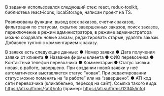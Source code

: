 В задании использовался следующий стек: react, redux-toolkit, библиотека react-icons, localStorage, написан проект на TS.

Реализованы функции: вывод всех заказов, счетчик заказов, фильтрация по статусам, скрытие завершенных заказов, поиск заказов, переключение в режим администратора, в режиме администратора можно создавать новые заказы, редактировать старые, удалять заказы. Добавлен тултип с комментарием к заказу. 

В заявке есть следующие данные:
● Номер заявки
● Дата получения заявки от клиента
● Название фирмы клиента
● ФИО перевозчика
● Контактный телефон перевозчика
● Комментарии
● Статус заявки: новая, в работе, завершено. При создании новой заявки у неё
автоматически выставляется статус “новая”. При редактировании статус
можно поменять на “в работе” или на “завершено”.
● ATI код сети перевозчика (кликабельно, переход на сайт). Ссылка такого
вида: https://ati.su/firms/{ati}/info (пример: https://ati.su/firms/12345/info)